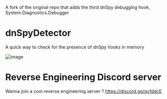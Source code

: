 A fork of the original repo that adds the third dnSpy debugging hook, System.Diagnostics.Debugger

# dnSpyDetector
A quick way to check for the presence of dnSpy hooks in memory


![image](https://user-images.githubusercontent.com/78676320/193439132-b5ddeb8c-6e88-40b7-8c16-26f540843b70.png)

# Reverse Engineering Discord server
Wanna join a cool reverse engineering server ? https://discord.gg/qcfddcE
